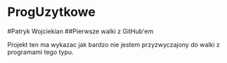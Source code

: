 # ProgUzytkowe

#Patryk Wojciekian
##Pierwsze walki z GitHub'em

Projekt ten ma wykazac jak bardzo nie jestem przyzwyczajony do walki z programami tego typu.